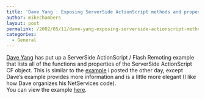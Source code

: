 ```yaml
---
title: 'Dave Yang : Exposing ServerSide ActionScript methods and properties'
author: mikechambers
layout: post
permalink: /2002/05/11/dave-yang-exposing-serverside-actionscript-methods-and-properties/
categories:
  - General
---
```



[Dave Yang][1] has put up a ServerSide ActionScript / Flash Remoting example that lists all of the functions and properties of the ServerSide ActionScript CF object. This is similar to the [example][2] i posted the other day, except Dave&#8217;s example provides more information and is a little more elegant&nbsp;(I like how Dave organizes his NetServices code).  
You can view the example [here][3].

 [1]: http://www.quantumwave.com/
 [2]: http://radio.weblogs.com/0106797/2002/05/10.html#a71
 [3]: http://www.quantumwave.com/html/fRemote_listCF.html